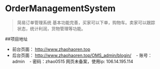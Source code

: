# OrderManagementSystem
> 简易订单管理系统
> 基本功能完善，买家可以下单，购物车。卖家可以跟踪状态，统计利润，货物管理等功能。


##项目地址
- 前台页面： http://www.zhaohaoren.top
- 后台页面： http://www.zhaohaoren.top/OMS_admin/blogin/
    - 账号：admin
    - 密码：zhao0515
网页未备案，使用ip: 106.14.195.114
